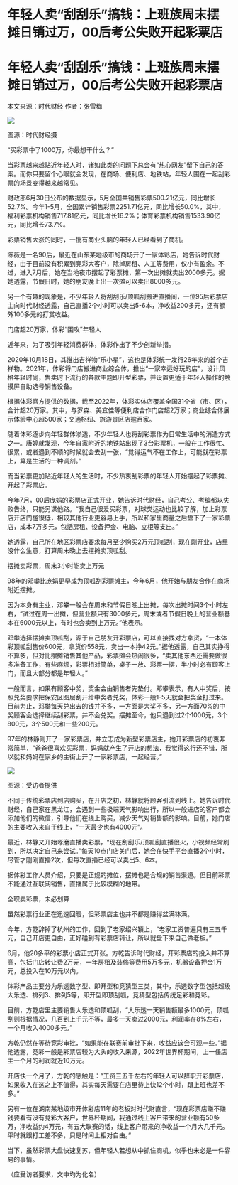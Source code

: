 # 年轻人卖“刮刮乐”搞钱：上班族周末摆摊日销过万，00后考公失败开起彩票店

# 年轻人卖“刮刮乐”搞钱：上班族周末摆摊日销过万，00后考公失败开起彩票店

本文来源：时代财经 作者：张雪梅

![](https://inews.gtimg.com/om_bt/OCNJFirKZPqw3Ue4PZklMa0KKDjx3oiMNb9gg6oQtb1wQAA/1000)

图源：时代财经摄

“买彩票中了1000万，你最想干什么？”

当彩票越来越贴近年轻人时，诸如此类的问题下总会有“热心网友”留下自己的答案。而你只要留个心眼就会发现，在商场、便利店、地铁站，年轻人围在一起刮彩票的场景变得越来越常见。

财政部6月30日公布的数据显示，5月全国共销售彩票500.21亿元，同比增长52.7%。今年1-5月，全国累计销售彩票2251.71亿元，同比增长50.0%，其中，福利彩票机构销售717.81亿元，同比增长16.2%；体育彩票机构销售1533.90亿元，同比增长73.7%。

彩票销售大涨的同时，一批有商业头脑的年轻人已经看到了商机。

陈薇是一名90后，最近在山东某地级市的商场开了一家体彩店，她告诉时代财经，由于目前没有积累到竞彩大客户，除掉房租、人工等费用，仅小有盈余。不过，进入7月后，她在当地夜市摆起了彩票摊，第一次出摊就卖出2000多元。据她透露，节假日时，她的朋友晚上出一次摊可以卖出8000多元。

另一个有趣的现象是，不少年轻人将刮刮乐/顶呱刮搬进直播间，一位95后彩票店主向时代财经透露，自己直播2个小时可以卖出5-6本，净收益200多元，还有额外100多元的打赏收益。

门店超20万家，体彩“围攻”年轻人

近年来，为了吸引年轻消费群体，体彩作出了不少创新举措。

2020年10月18日，其推出吉祥物“乐小星”，这也是体彩统一发行26年来的首个吉祥物。2021年，体彩将门店搬进商业综合体，推出“一家幸运好玩的店”，设计风格年轻时尚，售卖时下流行的各款主题即开型彩票，并设置更适于年轻人操作的触摸屏自助选号销售设备。

根据体彩官方提供的数据，截至2022年，体彩实体店覆盖全国31个省（市、区），合计超20万家。其中，与罗森、美宜佳等便利店合作门店超2万家；商业综合体展示体验中心超500家；交通枢纽、旅游景区店逾百家。

随着体彩逐步向年轻群体渗透，不少年轻人也将刮彩票作为日常生活中的消遣方式之一。唐婷就发现，今年自家附近的地铁站出现了3台彩票机，一般在工作很忙、很累，或者遇到不顺的时候就会去刮一张，“觉得运气不在工作上，可能就在彩票上，算是生活的一种调剂。”

而当彩票更加贴近年轻人的生活时，不少热衷刮彩票的年轻人开始摆起了彩票摊、开起了彩票店。

今年7月，00后庞娟的彩票店正式开业，她告诉时代财经，自己考公、考编都以失败告终，只能另谋他路。“我自己很爱买彩票，对球类运动也比较了解，加上彩票店开店门槛很低，相较其他行业更容易上手，所以和家里商量之后盘下了一家彩票店，成本7万多元，包括房租、设备押金、电脑、立柜等支出。”

她透露，自己所在地区彩票店要求每月至少购买2万元顶呱刮，现在刚开业，店里没什么生意，打算周末晚上去摆摊卖顶呱刮。

摆摊卖彩票，周末3小时能卖上万元

98年的邓攀比庞娟更早成为顶呱刮彩票摊主，今年6月，他开始与朋友合作在商场附近摆摊。

因为本身有主业，邓攀一般会在周末和节假日晚上出摊，每次出摊时间3个小时左右，“试过在周一出摊，但营业额只有3000多元，周末或者节假日晚上的营业额基本在6000元以上，有时也会卖到上万元。”他表示。

邓攀选择摆摊卖顶呱刮，源于自己朋友开彩票店，可以直接找对方拿货，“一本体彩顶呱刮售价600元，拿货价558元，卖出一本挣42元。”据他透露，自己其实挣得不算多，但对比摆摊销售其他产品，彩票摊会热闹很多，“卖其他东西还需要做很多准备工作，有些麻烦，彩票相对简单，桌子一放、彩票一摆，半小时必有顾客上门，而且大部分都是年轻人。”

一般而言，如果有顾客中奖，奖金会由销售者先垫付。邓攀表示，有人中奖后，按照兑奖要求把保安区图层刮开给中奖者兑奖，体彩一般1-5天就会把奖金打过来。目前为止，邓攀每天兑出去的钱并不多，一方面是大奖不多，另一方面70%的中奖顾客会选择继续刮彩票，并不会兑奖。摆摊至今，他只遇到过2个1000元，3个800元，3个500元和一些200元。

97年的林静则开了一家彩票店，并立志成为新型彩票店主，她开彩票店的初衷非常简单，“爸爸很喜欢买彩票，妈妈就产生了开店的想法，我觉得这行还不错，所以就和妈妈在家乡的主街上开了一家彩票店，一起经营。”

![](https://inews.gtimg.com/om_bt/OiwmBfPLTmwKOJtKfUdJTS1FT9Kq2EzDyTtlVw1uQhC8YAA/1000)

图源：受访者提供

不同于传统彩票店到店购买，在开店之初，林静就将顾客引流到线上。她告诉时代财经，自己家在黑龙江，会遇到一些极端天气影响出行，所以一般进店的客户都会添加他们的微信，引导他们在线上购买，减少天气对销售额的影响。目前，她门店的主要收入来自于线上，“一天最少也有4000元”。

最近，林静又开始琢磨直播卖彩票，“现在刮刮乐/顶呱刮直播很火，小视频经常刷到，所以决定自己来尝试。”每天10点门店关门后，她会在快手平台直播2个小时，尽管才刚刚直播2次，但每次直播已经可以卖出5、6本。

据体彩工作人员介绍，只要是正规的摊位，摆摊也是合规的销售渠道。但目前彩票不能通过互联网销售，直播属于比较模糊的地带。

全职卖彩票，未必划算

虽然彩票行业正在迅速回暖，但彩票店主也并不都是赚得盆满钵满。

今年，方乾辞掉了杭州的工作，回到了老家绍兴镇上，“老家工资普遍只有三五千元，自己开店更自由，正好碰到有彩票店转让，所以就盘下来自己做老板。”

6月，他20多平的彩票小店正式开张。方乾告诉时代财经，开彩票店的投入并不算高，包括门店转让费2万元，一年房租及装修等费用5万多元，机器设备押金1万元，总投入在10万元以内。

体彩产品主要分为乐透数字型、即开型和竞猜型三类，其中，乐透数字型包括超级大乐透、排列3、排列5等，即开型即顶刮呱，竞猜型包括传统足彩和竞彩。

目前，方乾店里主要销售大乐透和顶呱刮，“大乐透一天销售额最多1000元，顶呱刮则根据情况，几百到上千元不等，最多一天卖过2000元，利润率在8%左右，一个月收入4000多元。”

方乾仍然在等待竞彩审批，“如果能在联赛前审批下来，收益应该会可观一些。”据他透露，竞彩一般是彩票店较为大头的收入来源，2022年世界杯期间，上一任店主一个月的利润就近10万元。

开店快一个月了，方乾的感触是：“工资三五千左右的年轻人可以辞职开彩票店，如果收入在这之上不值得，其实每天需要在店里待上快12个小时，跟上班也差不多。”

另有一位在湖南某地级市开体彩店11年的老板对时代财直言，“现在彩票店赚不赚钱要看有没有竞彩大客户，世界杯期间，我通过线上客户带来的营业额有50多万，净收益约4万元，有五大联赛的话，线上客户带来的净收益一个月大几千元。平时就跟打工差不多，只是时间上相对自由。”

当下，虽然彩票大盘快速复苏，但年轻人若想从中抓住商机，似乎也未必是一件容易的事情。

（应受访者要求，文中均为化名）

